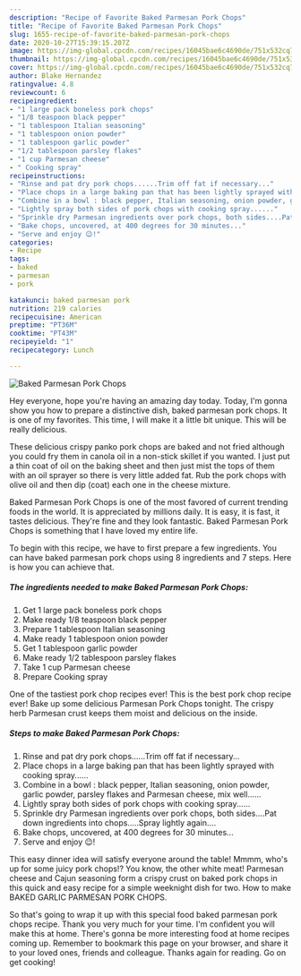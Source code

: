 ```yaml
---
description: "Recipe of Favorite Baked Parmesan Pork Chops"
title: "Recipe of Favorite Baked Parmesan Pork Chops"
slug: 1655-recipe-of-favorite-baked-parmesan-pork-chops
date: 2020-10-27T15:39:15.207Z
image: https://img-global.cpcdn.com/recipes/16045bae6c4690de/751x532cq70/baked-parmesan-pork-chops-recipe-main-photo.jpg
thumbnail: https://img-global.cpcdn.com/recipes/16045bae6c4690de/751x532cq70/baked-parmesan-pork-chops-recipe-main-photo.jpg
cover: https://img-global.cpcdn.com/recipes/16045bae6c4690de/751x532cq70/baked-parmesan-pork-chops-recipe-main-photo.jpg
author: Blake Hernandez
ratingvalue: 4.8
reviewcount: 6
recipeingredient:
- "1 large pack boneless pork chops"
- "1/8 teaspoon black pepper"
- "1 tablespoon Italian seasoning"
- "1 tablespoon onion powder"
- "1 tablespoon garlic powder"
- "1/2 tablespoon parsley flakes"
- "1 cup Parmesan cheese"
- " Cooking spray"
recipeinstructions:
- "Rinse and pat dry pork chops......Trim off fat if necessary..."
- "Place chops in a large baking pan that has been lightly sprayed with cooking spray......"
- "Combine in a bowl : black pepper, Italian seasoning, onion powder, garlic powder, parsley flakes and Parmesan cheese, mix well......"
- "Lightly spray both sides of pork chops with cooking spray......"
- "Sprinkle dry Parmesan ingredients over pork chops, both sides....Pat down ingredients into chops.....Spray lightly again...."
- "Bake chops, uncovered, at 400 degrees for 30 minutes..."
- "Serve and enjoy 😉!"
categories:
- Recipe
tags:
- baked
- parmesan
- pork

katakunci: baked parmesan pork 
nutrition: 219 calories
recipecuisine: American
preptime: "PT36M"
cooktime: "PT43M"
recipeyield: "1"
recipecategory: Lunch

---
```



![Baked Parmesan Pork Chops](https://img-global.cpcdn.com/recipes/16045bae6c4690de/751x532cq70/baked-parmesan-pork-chops-recipe-main-photo.jpg)

Hey everyone, hope you're having an amazing day today. Today, I'm gonna show you how to prepare a distinctive dish, baked parmesan pork chops. It is one of my favorites. This time, I will make it a little bit unique. This will be really delicious.

These delicious crispy panko pork chops are baked and not fried although you could fry them in canola oil in a non-stick skillet if you wanted. I just put a thin coat of oil on the baking sheet and then just mist the tops of them with an oil sprayer so there is very little added fat. Rub the pork chops with olive oil and then dip (coat) each one in the cheese mixture.

Baked Parmesan Pork Chops is one of the most favored of current trending foods in the world. It is appreciated by millions daily. It is easy, it is fast, it tastes delicious. They're fine and they look fantastic. Baked Parmesan Pork Chops is something that I have loved my entire life.


To begin with this recipe, we have to first prepare a few ingredients. You can have baked parmesan pork chops using 8 ingredients and 7 steps. Here is how you can achieve that.

<!--inarticleads1-->

##### The ingredients needed to make Baked Parmesan Pork Chops:

1. Get 1 large pack boneless pork chops
1. Make ready 1/8 teaspoon black pepper
1. Prepare 1 tablespoon Italian seasoning
1. Make ready 1 tablespoon onion powder
1. Get 1 tablespoon garlic powder
1. Make ready 1/2 tablespoon parsley flakes
1. Take 1 cup Parmesan cheese
1. Prepare  Cooking spray


One of the tastiest pork chop recipes ever! This is the best pork chop recipe ever! Bake up some delicious Parmesan Pork Chops tonight. The crispy herb Parmesan crust keeps them moist and delicious on the inside. 

<!--inarticleads2-->

##### Steps to make Baked Parmesan Pork Chops:

1. Rinse and pat dry pork chops......Trim off fat if necessary...
1. Place chops in a large baking pan that has been lightly sprayed with cooking spray......
1. Combine in a bowl : black pepper, Italian seasoning, onion powder, garlic powder, parsley flakes and Parmesan cheese, mix well......
1. Lightly spray both sides of pork chops with cooking spray......
1. Sprinkle dry Parmesan ingredients over pork chops, both sides....Pat down ingredients into chops.....Spray lightly again....
1. Bake chops, uncovered, at 400 degrees for 30 minutes...
1. Serve and enjoy 😉!


This easy dinner idea will satisfy everyone around the table! Mmmm, who&#39;s up for some juicy pork chops!? You know, the other white meat! Parmesan cheese and Cajun seasoning form a crispy crust on baked pork chops in this quick and easy recipe for a simple weeknight dish for two. How to make BAKED GARLIC PARMESAN PORK CHOPS. 

So that's going to wrap it up with this special food baked parmesan pork chops recipe. Thank you very much for your time. I'm confident you will make this at home. There's gonna be more interesting food at home recipes coming up. Remember to bookmark this page on your browser, and share it to your loved ones, friends and colleague. Thanks again for reading. Go on get cooking!
